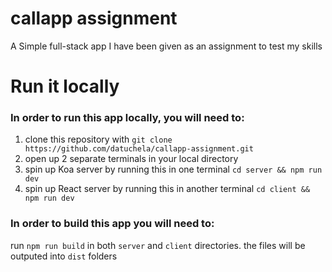 # callapp assignment

A Simple full-stack app I have been given as an assignment to test my skills

# Run it locally

### In order to run this app locally, you will need to:

1. clone this repository with `git clone https://github.com/datuchela/callapp-assignment.git`
2. open up 2 separate terminals in your local directory
3. spin up Koa server by running this in one terminal `cd server && npm run dev`
4. spin up React server by running this in another terminal `cd client && npm run dev`

### In order to build this app you will need to:

run `npm run build` in both `server` and `client` directories. the files will be outputed into `dist` folders
